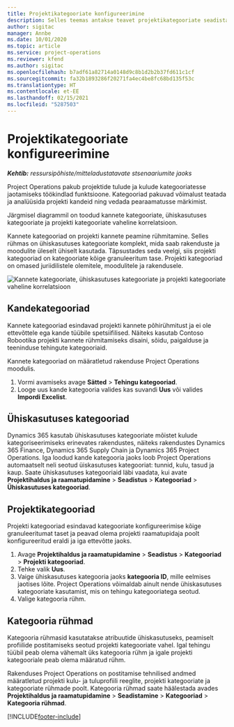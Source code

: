 ```yaml
---
title: Projektikategooriate konfigureerimine
description: Selles teemas antakse teavet projektikategooriate seadistamise kohta.
author: sigitac
manager: Annbe
ms.date: 10/01/2020
ms.topic: article
ms.service: project-operations
ms.reviewer: kfend
ms.author: sigitac
ms.openlocfilehash: b7adf61a82714a0148d9c8b1d2b2b37fd611c1cf
ms.sourcegitcommit: fa32b1893286f20271fa4ec4be8fc68bd135f53c
ms.translationtype: HT
ms.contentlocale: et-EE
ms.lasthandoff: 02/15/2021
ms.locfileid: "5287503"
---
```

# <a name="configure-project-categories"></a>Projektikategooriate konfigureerimine

_**Kehtib:** ressursipõhiste/mitteladustatavate stsenaariumite jaoks_

Project Operations pakub projektide tulude ja kulude kategooriatesse jaotamiseks töökindlad funktsioone. Kategooriad pakuvad võimalust teatada ja analüüsida projekti kandeid ning vedada pearaamatusse märkimist.

Järgmisel diagrammil on toodud kannete kategooriate, ühiskasutuses kategooriate ja projekti kategooriate vaheline korrelatsioon. 

Kannete kategooriad on projekti kannete peamine rühmitamine. Selles rühmas on ühiskasutuses kategooriate komplekt, mida saab rakenduste ja moodulite üleselt ühiselt kasutada. Täpsustades seda veelgi, siis projekti kategooriad on kategooriate kõige granuleeritum tase. Projekti kategooriad on omased juriidilistele olemitele, moodulitele ja rakendusele.

![Kannete kategooriate, ühiskasutuses kategooriate ja projekti kategooriate vaheline korrelatsioon](media/project-categories.png)

## <a name="transaction-categories"></a>Kandekategooriad

Kannete kategooriad esindavad projekti kannete põhirühmitust ja ei ole ettevõttele ega kande tüübile spetsiifilised. Näiteks kasutab Contoso Robootika projekti kannete rühmitamiseks disaini, sõidu, paigalduse ja teeninduse tehingute kategooriaid.

Kannete kategooriad on määratletud rakenduse Project Operations moodulis. 
1. Vormi avamiseks avage **Sätted** \> **Tehingu kategooriad**. 
2. Looge uus kande kategooria valides kas suvandi **Uus** või valides **Impordi Excelist**.

## <a name="shared-categories"></a>Ühiskasutuses kategooriad

Dynamics 365 kasutab ühiskasutuses kategooriate mõistet kulude kategoriseerimiseks erinevates rakendustes, näiteks rakendustes Dynamics 365 Finance, Dynamics 365 Supply Chain ja Dynamics 365 Project Operations. Iga loodud kande kategooria jaoks loob Project Operations automaatselt neli seotud üiskasutuses kategooriat: tunnid, kulu, tasud ja kaup. Saate ühiskasutuses kategooriaid läbi vaadata, kui avate **Projektihaldus ja raamatupidamine** \> **Seadistus** \> **Kategooriad** \> **Ühiskasutuses kategooriad**.

## <a name="project-categories"></a>Projektikategooriad

Projekti kategooriad esindavad kategooriate konfigureerimise kõige granuleeritumat taset ja peavad olema projekti raamatupidaja poolt konfigureeritud eraldi ja iga ettevõtte jaoks.

1. Avage **Projektihaldus ja raamatupidamine** \> **Seadistus** \> **Kategooriad** \> **Projekti kategooriad**.
2. Tehke valik **Uus**.
3. Vaige ühiskasutuses kategooria jaoks **kategooria ID**, mille eelmises jaotises lõite. Project Operations võimaldab ainult nende ühiskasutuses kategooriate kasutamist, mis on tehingu kategooriatega seotud.
4. Valige kategooria rühm.

## <a name="category-groups"></a>Kategooria rühmad

Kategooria rühmasid kasutatakse atribuutide ühiskasutuseks, peamiselt profiilide postitamiseks seotud projekti kategooriate vahel. Igal tehingu tüübil peab olema vähemalt üks kategooria rühm ja igale projekti kategooriale peab olema määratud rühm.

Rakenduses Project Operations on postitamise tehnilised andmed määratletud projekti kulu- ja tuluprofiili reeglite, projekti kategooriate ja kategooriate rühmade poolt. Kategooria rühmad saate häälestada avades **Projektihaldus ja raamatupidamine** \> **Seadistamine** \> **Kategooriad** \> **Kategooria rühmad**.


[!INCLUDE[footer-include](../includes/footer-banner.md)]